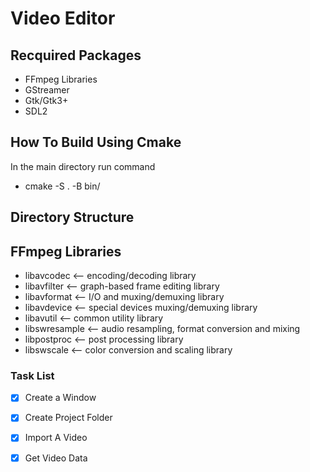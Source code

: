 # Video Editor

## Recquired Packages
- FFmpeg Libraries 
- GStreamer
- Gtk/Gtk3+
- SDL2

## How To Build Using Cmake
In the main directory run command
- cmake -S . -B bin/

## Directory Structure

## FFmpeg Libraries
- libavcodec           <-- encoding/decoding library
- libavfilter          <-- graph-based frame editing library
- libavformat          <-- I/O and muxing/demuxing library
- libavdevice          <-- special devices muxing/demuxing library
- libavutil            <-- common utility library
- libswresample        <-- audio resampling, format conversion and mixing
- libpostproc          <-- post processing library
- libswscale           <-- color conversion and scaling library


### Task List
- [x] Create a Window
- [x] Create Project Folder
- [x] Import A Video
- [x] Get Video Data

